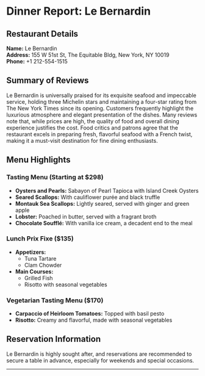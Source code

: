 # Dinner Report: Le Bernardin

## Restaurant Details
**Name:** Le Bernardin  
**Address:** 155 W 51st St, The Equitable Bldg, New York, NY 10019  
**Phone:** +1 212-554-1515

## Summary of Reviews
Le Bernardin is universally praised for its exquisite seafood and impeccable service, holding three Michelin stars and maintaining a four-star rating from The New York Times since its opening. Customers frequently highlight the luxurious atmosphere and elegant presentation of the dishes. Many reviews note that, while prices are high, the quality of food and overall dining experience justifies the cost. Food critics and patrons agree that the restaurant excels in preparing fresh, flavorful seafood with a French twist, making it a must-visit destination for fine dining enthusiasts.

## Menu Highlights
### Tasting Menu (Starting at $298)
- **Oysters and Pearls:** Sabayon of Pearl Tapioca with Island Creek Oysters  
- **Seared Scallops:** With cauliflower purée and black truffle  
- **Montauk Sea Scallops:** Lightly seared, served with ginger and green apple
- **Lobster:** Poached in butter, served with a fragrant broth  
- **Chocolate Soufflé:** With vanilla ice cream, a decadent end to the meal

### Lunch Prix Fixe ($135)
- **Appetizers:**  
  - Tuna Tartare  
  - Clam Chowder  
- **Main Courses:**  
  - Grilled Fish  
  - Risotto with seasonal vegetables

### Vegetarian Tasting Menu ($170)
- **Carpaccio of Heirloom Tomatoes:** Topped with basil pesto  
- **Risotto:** Creamy and flavorful, made with seasonal vegetables

## Reservation Information
Le Bernardin is highly sought after, and reservations are recommended to secure a table in advance, especially for weekends and special occasions.

---